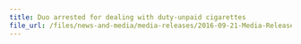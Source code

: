 ```yaml
---
title: Duo arrested for dealing with duty-unpaid cigarettes
file_url: /files/news-and-media/media-releases/2016-09-21-Media-Release.pdf
---
```

